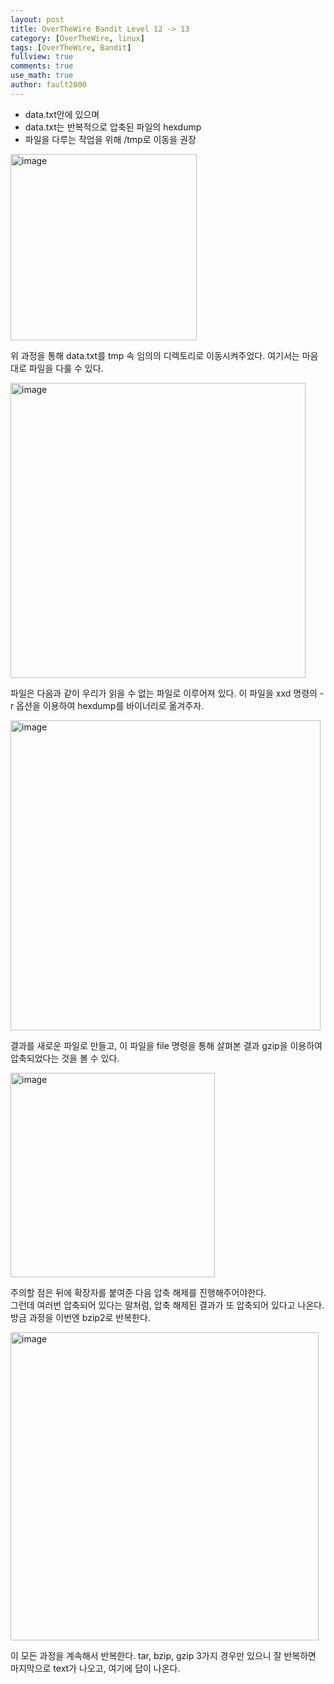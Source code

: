 ```yaml
---
layout: post
title: OverTheWire Bandit Level 12 -> 13
category: [OverTheWire, linux]
tags: [OverTheWire, Bandit]
fullview: true
comments: true
use_math: true
author: fault2000
---
```


- data.txt안에 있으며
- data.txt는 반복적으로 압축된 파일의 hexdump
- 파일을 다루는 작업을 위해 /tmp로 이동을 권장

<img width="298" alt="image" src="https://user-images.githubusercontent.com/73513005/190897075-af4f5f3d-f2d6-4a20-9d92-067825249ab0.png">

위 과정을 통해 data.txt를 tmp 속 임의의 디렉토리로 이동시켜주었다. 여기서는 마음대로 파일을 다룰 수 있다.  

<img width="472" alt="image" src="https://user-images.githubusercontent.com/73513005/190897659-24691a41-c24b-4fba-b7bd-54b230f19ad6.png">

파일은 다음과 같이 우리가 읽을 수 없는 파일로 이루어져 있다. 이 파일을 xxd 명령의 -r 옵션을 이용하여 hexdump를 바이너리로 옮겨주자.  

<img width="496" alt="image" src="https://user-images.githubusercontent.com/73513005/190897692-e9e9eeb1-8eff-440a-b093-5f54e3588dd8.png">

결과를 새로운 파일로 만들고, 이 파일을 file 명령을 통해 살펴본 결과 gzip을 이용하여 압축되었다는 것을 볼 수 있다.  

<img width="327" alt="image" src="https://user-images.githubusercontent.com/73513005/190898160-725da5ae-bb5d-44cf-8d52-99a476cf982e.png">

주의할 점은 뒤에 확장자를 붙여준 다음 압축 해제를 진행해주어야한다.  
그런데 여러번 압축되어 있다는 말처럼, 압축 해제된 결과가 또 압축되어 있다고 나온다. 방금 과정을 이번엔 bzip2로 반복한다.  

<img width="493" alt="image" src="https://user-images.githubusercontent.com/73513005/190899162-22d37b4c-198c-47a5-8033-95b8b7b0f61c.png">

이 모든 과정을 계속해서 반복한다. tar, bzip, gzip 3가지 경우만 있으니 잘 반복하면 마지막으로 text가 나오고, 여기에 답이 나온다.